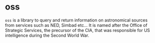 # oss
`oss` is a library to query and return information on astronomical sources from services such as NED, Simbad etc... It is named after the Office of Strategic Services, the precursor of the CIA, that was responsible for US intelligence during the Second World War.
